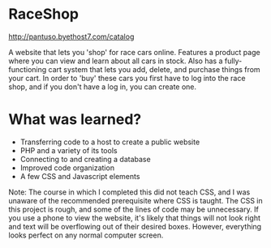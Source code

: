 # RaceShop

http://pantuso.byethost7.com/catalog

A website that lets you 'shop' for race cars online. Features a product page where you can view and learn about all cars in stock. Also has a fully-functioning cart system that lets you add, delete, and purchase things from your cart. In order to 'buy' these cars you first have to log into the race shop, and if you don't have a log in, you can create one.

# What was learned?

* Transferring code to a host to create a public website
* PHP and a variety of its tools
* Connecting to and creating a database
* Improved code organization
* A few CSS and Javascript elements

Note: The course in which I completed this did not teach CSS, and I was unaware of the recommended prerequisite where CSS is taught. The CSS in this project is rough, and some of the lines of code may be unnecessary. If you use a phone to view the website, it's likely that things will not look right and text will be overflowing out of their desired boxes. However, everything looks perfect on any normal computer screen.
